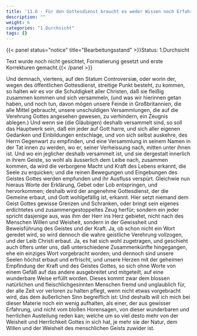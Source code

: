 ```yaml
---
title: '11.6 - Für den Gottesdienst braucht es weder Wissen noch Erfahrung'
description: ""
weight: 6
categories: "1.Durchsicht"
tags: {}
---
```


{{< panel status="notice" title="Bearbeitungsstand" >}}Status: 1.Durchsicht

Text wurde noch nicht gesichtet, Formatierung gesetzt und erste Korrekturen gemacht.{{< /panel >}}

<!-- Seite 488 -->

Und demnach, viertens, auf den Statum
Controversiæ, oder worin der, wegen des öffentlichen
Gottesdienst, streitige Punkt besteht, zu
kommen, so halten wir es vor die Schuldigkeit aller
Christen, daß sie fleißig zusammen kommen und sich
versammeln, (und was wir hierinnen getan haben,
und noch tun, davon mögen unsere Feinde in Großbritannien,
die alle Mittel gebraucht, unsere unschuldigen
Versammlungen, die auf die Verehrung
Gottes angesehen gewesen, zu verhindern, ein Zeugnis
ablegen.) Und wenn sie (die Gläubigen) deshalb
versammelt sind, so soll das Hauptwerk sein, daß
ein jeder auf Gott harre, und sich aller eigenen Gedanken
und Einbildungen entschlage, und von sich selbst
auskehre, des Herrn Gegenwart zu empfinden, und
eine Versammlung in seinem Namen in der Tat
innen zu werden, wo er, seiner Verheissung nach,
mitten unter ihnen ist. Und wo ein jeglicher deshalb
versammelt ist, und sie dergestalt innerlich in ihrem
Geiste, so wohl als äusserlich dem Leibe nach, zusammen
kommen, da wird die verborgene Macht und
Kraft des Lebens erkannt, die Seele zu erquicken;
und die reinen Bewegungen und Eingebungen des<!-- Seite 489 -->
Geistes Gottes werden empfunden und ihr Ausfluss
verspürt. Gleichwie nun hieraus Worte der Erklärung,
Gebet oder Lob entspringen, und hervorkommen;
deshalb wird der angenehme Gottesdienst, der die
Gemeine erbaut, und Gott wohlgefällig ist, erkannt.
Hier setzt niemand dem Geist Gottes gewisse
Grenzen und Schranken, oder bringt sein eigenes
erdichtetes und zusammengestoppeltes Zeug herfür;
sondern ein jeder spricht dasjenige aus, was ihm
der Herr ins Herz gebietet, nicht nach des Menschen
Willen und Weisheit, sondern in der Gewissheit
und Beweisführung des Geistes und der Kraft. Ja,
ob schon nicht ein Wort geredet wird, so wird dennoch
die wahre geistliche Verehrung vollzogen, und
der Leib Christi erbaut. Ja, es hat sich wohl zugetragen,
und geschieht auch öfters unter uns, daß unterschiedene
Zusammenkünfte hingegangen, ehe ein einziges
Wort vorgebracht worden; und dennoch sind
unsere Seelen höchst erbaut und erfrischt, und unsere
Herzen mit der geheimen Empfindung der Kraft
und des Geistes Gottes, so sich ohne Worte von einem
Gefäß auf das andere ausgebreitet und mitgeteilt,
auf eine wunderbare Weise erfüllt worden.
Dieses kommt zwar dem blossen natürlichen und
fleischlichgesinnten Menschen fremd und unglaublich
für, der alle Zeit vor verloren zu halten pflegt, wenn
nicht etwas vorgebracht wird, das dem äußerlichen
Sinn begreiflich ist: Und deshalb will ich mich bei
dieser Materie noch ein wenig aufhalten, als einer,
der aus gewisser Erfahrung, und nicht vom bloßen Horensagen,
von dieser wunderbaren und herrlichen Austeilung
reden kan; welche um so viel desto mehr von
der Weisheit und Herrlichkeit Gottes in sich hat,
je mehr sie der Natur, dem Willen und der Weisheit
des menschlichen Geists zuwider ist.

